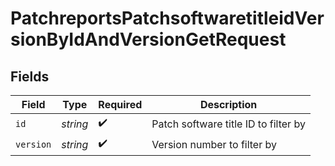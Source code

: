 # PatchreportsPatchsoftwaretitleidVersionByIdAndVersionGetRequest


## Fields

| Field                                | Type                                 | Required                             | Description                          |
| ------------------------------------ | ------------------------------------ | ------------------------------------ | ------------------------------------ |
| `id`                                 | *string*                             | :heavy_check_mark:                   | Patch software title ID to filter by |
| `version`                            | *string*                             | :heavy_check_mark:                   | Version number to filter by          |